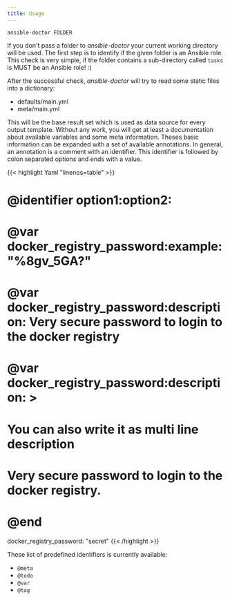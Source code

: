 ```yaml
---
title: Usage
---
```


```Shell
ansible-doctor FOLDER
```

If you don't pass a folder to _ansible-doctor_ your current working directory will be used. The first step is to identify if the given folder is an Ansible role. This check is very simple, if the folder contains a sub-directory called `tasks` is MUST be an Ansible role! :)

After the successful check, _ansible-doctor_ will try to read some static files into a dictionary:

- defaults/main.yml
- meta/main.yml

This will be the base result set which is used as data source for every output template. Without any work, you will get at least a documentation about available variables and some meta information. Theses basic information can be expanded with a set of available annotations. In general, an annotation is a comment with an identifier. This identifier is followed by colon separated options and ends with a value.

<!-- prettier-ignore-start -->
<!-- markdownlint-disable -->
<!-- spellchecker-disable -->
{{< highlight Yaml "linenos=table" >}}
# @identifier option1:option2: <value>

# @var docker_registry_password:example: "%8gv_5GA?"
# @var docker_registry_password:description: Very secure password to login to the docker registry
# @var docker_registry_password:description: >
# You can also write it as multi line description
# Very secure password to login to the docker registry.
# @end
docker_registry_password: "secret"
{{< /highlight >}}
<!-- spellchecker-enable -->
<!-- markdownlint-restore -->
<!-- prettier-ignore-end -->

These list of predefined identifiers is currently available:

- `@meta`
- `@todo`
- `@var`
- `@tag`
